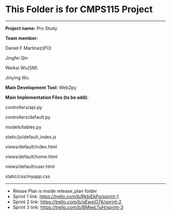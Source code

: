 # This Folder is for CMPS115 Project 
---
**Project name:** Pro Study

**Team member:**

Daniel F Martinez(PO) 

Jingfei Qin 

Weikai Wu(SM) 

Jinying Wu 

**Main Development Tool:**
Web2py

**Main Implementation Files (to be add):**

controllers/api.py

controllers/default.py

models/tables.py

static/js/default_index.js

views/default/index.html

views/default/home.html

views/default/user.html

static/css/myapp.css


--- 
* Rlease Plan is inside release_plan folder
* Sprint 1 link: https://trello.com/b/RkbiEkPq/sprint-1
* Sprint 2 link: https://trello.com/b/oEwsiO74/sprint-2
* Sprint 3 link: https://trello.com/b/BMeeLTuH/sprint-3
